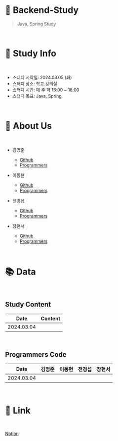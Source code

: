 # 📖 Backend-Study
> Java, Spring Study

<br>

# 📜 Study Info

<br>

* 스터디 시작일: 2024.03.05 (화)
* 스터디 장소: 학교 강의실
* 스터디 시간: 매 주 화 16:00 ~ 18:00
* 스터디 목표: Java, Spring

<br>

# 🙌 About Us

<br>

* 김명준
    * [Github]()
    * [Programmers]()

* 이동현
    * [Github]()
    * [Programmers]()

* 전경섭
    * [Github]()
    * [Programmers]()

* 장현서
    * [Github](https://github.com/hhhnseo)
    * [Programmers]()

<br>

# 📚 Data

<br>

## Study Content
| Date | Content |
| --- | --- |
| 2024.03.04 |  |

<br>

## Programmers Code
| Date | 김명준 | 이동현 | 전경섭 | 장현서 |
| --- | --- | --- | --- | --- |
| 2024.03.04 |  |  |  |  |

<br>

# 🔗 Link

<br>

[Notion](https://mellow-romano-a83.notion.site/Study-a5f6ddfb1cac4bb8bc340443494026e5?pvs=4)